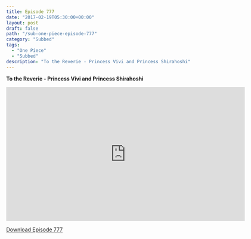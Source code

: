```yaml
---
title: Episode 777
date: "2017-02-19T05:30:00+00:00"
layout: post
draft: false
path: "/sub-one-piece-episode-777"
category: "Subbed"
tags:
  - "One Piece"
  - "Subbed"
description: "To the Reverie - Princess Vivi and Princess Shirahoshi"
---
```


**To the Reverie - Princess Vivi and Princess Shirahoshi**

<iframe width="640" height="360" src="https://www.rapidvideo.com/e/G6FRPGVXDT" frameborder="0" marginwidth=0 marginheight=0 scrolling=no allowfullscreen></iframe>

<a href="http://ouo.io/qs/eCodkFEQ?s=https://rapidvid.to/d/https://www.rapidvideo.com/e/G6FRPGVXDT">Download Episode 777</a>
